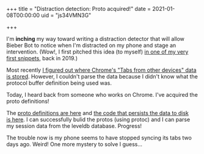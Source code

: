 +++
title = "Distraction detection: Proto acquired!"
date = 2021-01-08T00:00:00
uid = "js34VMN3G"

+++

I'm __inching__ my way toward writing a distraction detector that will allow Bieber Bot to notice when I'm distracted on my phone and stage an intervention. (Wow!, I first pitched this idea (to myself) [in one of my very first snippets](/snippets/2019-12-30-analyzing-my-browser-history/), back in 2019.)

Most recently [I figured out where Chrome's "Tabs from other devices" data is stored](/snippets/2021-01-01-programmatically-accessing-chromes-tabs-from-other-devices-data/). However, I couldn't parse the data because I didn't know what the protocol buffer definition being used was.

Today, I heard back from someone who works on Chrome. I've acquired the proto definitions!

The [proto definitions are here](https://source.chromium.org/chromium/chromium/src/+/master:components/sync/protocol/session_specifics.proto) and [the code that persists the data to disk is here](https://source.chromium.org/chromium/chromium/src/+/master:components/sync_sessions/session_store.cc). I can successfully bulid the protos (using protoc) and I can parse my session data from the leveldb database. Progress!

The trouble now is my phone seems to have stopped syncing its tabs two days ago. Weird! One more mystery to solve I guess...
